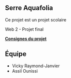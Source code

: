 ## Serre Aquafolia

Ce projet est un projet scolaire

Web 2 - Projet final

**[Consignes du projet](https://tim-montmorency.com/timdoc/582-211/projets/refonte-siteweb/etape1/)** 

## Équipe
- Vicky Raymond-Janvier
- Assil Ounissi
